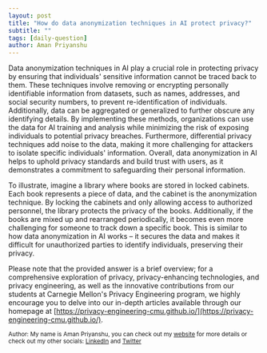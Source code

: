 ```yaml
---
layout: post
title: "How do data anonymization techniques in AI protect privacy?"
subtitle: ""
tags: [daily-question]
author: Aman Priyanshu
---
```


Data anonymization techniques in AI play a crucial role in protecting privacy by ensuring that individuals' sensitive information cannot be traced back to them. These techniques involve removing or encrypting personally identifiable information from datasets, such as names, addresses, and social security numbers, to prevent re-identification of individuals. Additionally, data can be aggregated or generalized to further obscure any identifying details. By implementing these methods, organizations can use the data for AI training and analysis while minimizing the risk of exposing individuals to potential privacy breaches. Furthermore, differential privacy techniques add noise to the data, making it more challenging for attackers to isolate specific individuals' information. Overall, data anonymization in AI helps to uphold privacy standards and build trust with users, as it demonstrates a commitment to safeguarding their personal information.

To illustrate, imagine a library where books are stored in locked cabinets. Each book represents a piece of data, and the cabinet is the anonymization technique. By locking the cabinets and only allowing access to authorized personnel, the library protects the privacy of the books. Additionally, if the books are mixed up and rearranged periodically, it becomes even more challenging for someone to track down a specific book. This is similar to how data anonymization in AI works – it secures the data and makes it difficult for unauthorized parties to identify individuals, preserving their privacy.

Please note that the provided answer is a brief overview; for a comprehensive exploration of privacy, privacy-enhancing technologies, and privacy engineering, as well as the innovative contributions from our students at Carnegie Mellon's Privacy Engineering program, we highly encourage you to delve into our in-depth articles available through our homepage at [https://privacy-engineering-cmu.github.io/](https://privacy-engineering-cmu.github.io/).

<small>Author: My name is Aman Priyanshu, you can check out my [website](https://amanpriyanshu.github.io/) for more details or check out my other socials: [LinkedIn](https://www.linkedin.com/in/aman-priyanshu/) and [Twitter](https://twitter.com/AmanPriyanshu6)</small>
